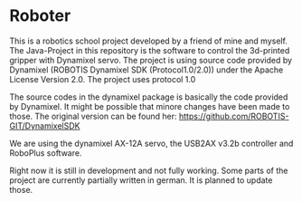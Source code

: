 # Roboter
This is a robotics school project developed by a friend of mine and myself. The Java-Project in this repository is the software to control the 3d-printed gripper with Dynamixel servo. The project is using source code provided by Dynamixel (ROBOTIS Dynamixel SDK (Protocol1.0/2.0)) under the Apache License Version 2.0. The project uses protocol 1.0

The source codes in the dynamixel package is basically the code provided by Dynamixel. It might be possible that minore changes have been made to those. The original version can be found her: https://github.com/ROBOTIS-GIT/DynamixelSDK

We are using the dynamixel AX-12A servo, the USB2AX v3.2b controller and RoboPlus software.

Right now it is still in development and not fully working.
Some parts of the project are currently partially written in german. It is planned to update those.

